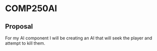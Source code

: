 # COMP250AI

## Proposal

For my AI component I will be creating an AI that will seek the player and attempt to kill them.
